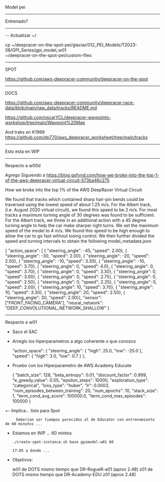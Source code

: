 Model pei

-----------------------
Entrenado?



-----------------------
-- Actualizar ~/ 

cp ~/deepracer-on-the-spot-pei/glaciar/012_PEI_Models/T2023-08/GPI_Series/gpi_model_w01  \
   ~/deepracer-on-the-spot-pei/custom-files

---------------------
SPOT

   https://github.com/aws-deepracer-community/deepracer-on-the-spot


---------------------
DOCS

   https://github.com/aws-deepracer-community/deepracer-race-data/blob/main/raw_data/tracks/README.md

   https://github.com/oscarYCL/deepracer-waypoints-workshop/tree/main/Waypoint%20Map


   And traks en K1999
   https://github.com/dp770/aws_deepracer_worksheet/tree/main/tracks


----------------
Esto esta en WIP






-------------------------
Respecto a w00d

   Agrego
   Siguiendo a 
   https://blog.gofynd.com/how-we-broke-into-the-top-1-of-the-aws-deepracer-virtual-circuit-573ba46c275

   How we broke into the top 1% of the AWS DeepRacer Virtual Circuit
   
   We found that tracks which contained sharp hair-pin bends could be traversed using the lowest speed of about 1.25 m/s. For the Albert track, (i.e. August 2020 virtual circuit), we found this speed to be 2 m/s. For most tracks a maximum turning angle of 30 degrees was found to be sufficient. For the Albert track, we threw in an additional action with a 45 degree turning angle to help the car make sharper right turns. We set the maximum speed of the model to 4 m/s. We found this speed to be high enough to allow the car to go fast without losing control. We then further divided the speed and turning intervals to obtain the following model_metadata.json
   

   {
   "action_space": [
   { "steering_angle": -45, "speed": 2.00},
   { "steering_angle": -30, "speed": 2.00},
   { "steering_angle": -20, "speed": 2.50},
   { "steering_angle": -10, "speed": 3.30},
   { "steering_angle": -10, "speed": 3.70},
   { "steering_angle": 0,   "speed": 4.0},
   { "steering_angle": 0,   "speed": 3.70},
   { "steering_angle": 0,   "speed": 3.30},
   { "steering_angle": 0,   "speed": 3.00},
   { "steering_angle": 0,   "speed": 2.75},
   { "steering_angle": 0,   "speed": 2.50},
   { "steering_angle": 0,   "speed": 2.25},
   { "steering_angle": 0,   "speed": 2.00},
   { "steering_angle": 10,  "speed": 3.70},
   { "steering_angle": 10,  "speed": 3.30},
   { "steering_angle": 20,  "speed": 2.50},
   { "steering_angle": 30,  "speed": 2.00}],
   "sensor": ["FRONT_FACING_CAMERA"],
   "neural_network": "DEEP_CONVOLUTIONAL_NETWORK_SHALLOW"
   }


   -------------------------
Respecto a w01

   - Saco el SAC
   - Arreglo los hiperparametros a algo coherente o que conozco

     "action_space": {
         "steering_angle": {
            "high": 25.0,
            "low": -25.0
         },
         "speed": {
            "high": 3.0,
            "low":  0.7
         }
      }, 

   - Pruebo con los Hiperparametro de AWS Academy Educate 

      {
         "batch_size": 128,
         "beta_entropy": 0.01,
         "discount_factor": 0.999,
         "e_greedy_value": 0.05,
         "epsilon_steps": 10000,
         "exploration_type": "categorical",
         "loss_type": "huber",
         "lr": 0.0003,
         "num_episodes_between_training": 20,
         "num_epochs": 10,
         "stack_size": 1,
         "term_cond_avg_score": 100000.0,
         "term_cond_max_episodes": 100000
      }


   =- Implica... listo para Spot 

         Deberían ser tiempos parecidos al de Educator con entrenamiento de 60 minutos ... 

   - Estamos en WIP ... 60 mintos 

         ./create-spot-instance.sh base gpimodel-w01 60

         17:05 a donde ...  
         


   - Objetivos:

      w01 de DOTS mismo tiempo que DR-RogueR-a01       (aprox 2.48) 
      z01 de DOTS mismo tiempo que DR-Academy-EDU z01  (aprox 2.48) 